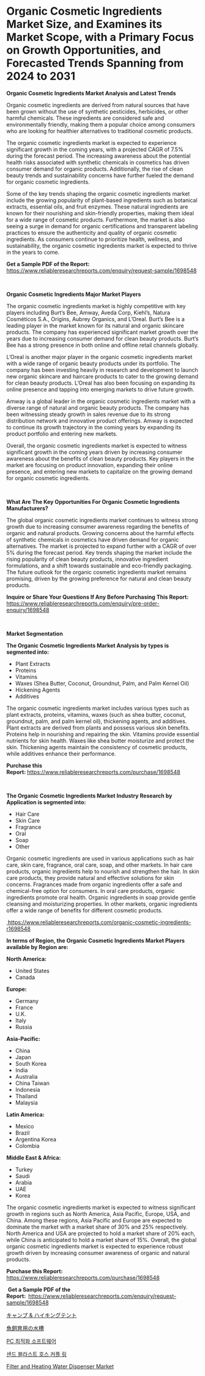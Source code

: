 <p><h1>Organic Cosmetic Ingredients Market Size, and Examines its Market Scope, with a Primary Focus on Growth Opportunities, and Forecasted Trends Spanning from 2024 to 2031</h1></p><p><strong>Organic Cosmetic Ingredients Market Analysis and Latest Trends</strong></p>
<p><p>Organic cosmetic ingredients are derived from natural sources that have been grown without the use of synthetic pesticides, herbicides, or other harmful chemicals. These ingredients are considered safe and environmentally friendly, making them a popular choice among consumers who are looking for healthier alternatives to traditional cosmetic products.</p><p>The organic cosmetic ingredients market is expected to experience significant growth in the coming years, with a projected CAGR of 7.5% during the forecast period. The increasing awareness about the potential health risks associated with synthetic chemicals in cosmetics has driven consumer demand for organic products. Additionally, the rise of clean beauty trends and sustainability concerns have further fueled the demand for organic cosmetic ingredients.</p><p>Some of the key trends shaping the organic cosmetic ingredients market include the growing popularity of plant-based ingredients such as botanical extracts, essential oils, and fruit enzymes. These natural ingredients are known for their nourishing and skin-friendly properties, making them ideal for a wide range of cosmetic products. Furthermore, the market is also seeing a surge in demand for organic certifications and transparent labeling practices to ensure the authenticity and quality of organic cosmetic ingredients. As consumers continue to prioritize health, wellness, and sustainability, the organic cosmetic ingredients market is expected to thrive in the years to come.</p></p>
<p><strong>Get a Sample PDF of the Report:&nbsp;</strong> <a href="https://www.reliableresearchreports.com/enquiry/request-sample/1698548">https://www.reliableresearchreports.com/enquiry/request-sample/1698548</a></p>
<p>&nbsp;</p>
<p><strong>Organic Cosmetic Ingredients Major Market Players</strong></p>
<p><p>The organic cosmetic ingredients market is highly competitive with key players including Burt’s Bee, Amway, Aveda Corp, Kiehl’s, Natura Cosméticos S.A., Origins, Aubrey Organics, and L’Oreal. Burt’s Bee is a leading player in the market known for its natural and organic skincare products. The company has experienced significant market growth over the years due to increasing consumer demand for clean beauty products. Burt’s Bee has a strong presence in both online and offline retail channels globally.</p><p>L’Oreal is another major player in the organic cosmetic ingredients market with a wide range of organic beauty products under its portfolio. The company has been investing heavily in research and development to launch new organic skincare and haircare products to cater to the growing demand for clean beauty products. L’Oreal has also been focusing on expanding its online presence and tapping into emerging markets to drive future growth.</p><p>Amway is a global leader in the organic cosmetic ingredients market with a diverse range of natural and organic beauty products. The company has been witnessing steady growth in sales revenue due to its strong distribution network and innovative product offerings. Amway is expected to continue its growth trajectory in the coming years by expanding its product portfolio and entering new markets.</p><p>Overall, the organic cosmetic ingredients market is expected to witness significant growth in the coming years driven by increasing consumer awareness about the benefits of clean beauty products. Key players in the market are focusing on product innovation, expanding their online presence, and entering new markets to capitalize on the growing demand for organic cosmetic ingredients.</p></p>
<p>&nbsp;</p>
<p><strong>What Are The Key Opportunities For Organic Cosmetic Ingredients Manufacturers?</strong></p>
<p><p>The global organic cosmetic ingredients market continues to witness strong growth due to increasing consumer awareness regarding the benefits of organic and natural products. Growing concerns about the harmful effects of synthetic chemicals in cosmetics have driven demand for organic alternatives. The market is projected to expand further with a CAGR of over 5% during the forecast period. Key trends shaping the market include the rising popularity of clean beauty products, innovative ingredient formulations, and a shift towards sustainable and eco-friendly packaging. The future outlook for the organic cosmetic ingredients market remains promising, driven by the growing preference for natural and clean beauty products.</p></p>
<p><strong>Inquire or Share Your Questions If Any Before Purchasing This Report:</strong> <a href="https://www.reliableresearchreports.com/enquiry/pre-order-enquiry/1698548">https://www.reliableresearchreports.com/enquiry/pre-order-enquiry/1698548</a></p>
<p>&nbsp;</p>
<p><strong>Market Segmentation</strong></p>
<p><strong>The Organic Cosmetic Ingredients Market Analysis by types is segmented into:</strong></p>
<p><ul><li>Plant Extracts</li><li>Proteins</li><li>Vitamins</li><li>Waxes (Shea Butter, Coconut, Groundnut, Palm, and Palm Kernel Oil)</li><li>Hickening Agents</li><li>Additives</li></ul></p>
<p><p>The organic cosmetic ingredients market includes various types such as plant extracts, proteins, vitamins, waxes (such as shea butter, coconut, groundnut, palm, and palm kernel oil), thickening agents, and additives. Plant extracts are derived from plants and possess various skin benefits. Proteins help in nourishing and repairing the skin. Vitamins provide essential nutrients for skin health. Waxes like shea butter moisturize and protect the skin. Thickening agents maintain the consistency of cosmetic products, while additives enhance their performance.</p></p>
<p><strong>Purchase this Report:&nbsp;</strong><a href="https://www.reliableresearchreports.com/purchase/1698548">https://www.reliableresearchreports.com/purchase/1698548</a></p>
<p>&nbsp;</p>
<p><strong>The Organic Cosmetic Ingredients Market Industry Research by Application is segmented into:</strong></p>
<p><ul><li>Hair Care</li><li>Skin Care</li><li>Fragrance</li><li>Oral</li><li>Soap</li><li>Other</li></ul></p>
<p><p>Organic cosmetic ingredients are used in various applications such as hair care, skin care, fragrance, oral care, soap, and other markets. In hair care products, organic ingredients help to nourish and strengthen the hair. In skin care products, they provide natural and effective solutions for skin concerns. Fragrances made from organic ingredients offer a safe and chemical-free option for consumers. In oral care products, organic ingredients promote oral health. Organic ingredients in soap provide gentle cleansing and moisturizing properties. In other markets, organic ingredients offer a wide range of benefits for different cosmetic products.</p></p>
<p><a href="https://www.reliableresearchreports.com/organic-cosmetic-ingredients-r1698548">&nbsp;https://www.reliableresearchreports.com/organic-cosmetic-ingredients-r1698548</a></p>
<p><strong>In terms of Region, the Organic Cosmetic Ingredients Market Players available by Region are:</strong></p>
<p>
    <p> <strong> North America: </strong>
        <ul>
            <li>United States</li>
            <li>Canada</li>
        </ul>
        </p> 
    <p> <strong> Europe: </strong>
        <ul>
            <li>Germany</li>
            <li>France</li>
            <li>U.K.</li>
            <li>Italy</li>
            <li>Russia</li>
        </ul>
        </p> 
    <p> <strong> Asia-Pacific: </strong>
        <ul>
            <li>China</li>
            <li>Japan</li>
            <li>South Korea</li>
            <li>India</li>
            <li>Australia</li>
            <li>China Taiwan</li>
            <li>Indonesia</li>
            <li>Thailand</li>
            <li>Malaysia</li>
        </ul>
        </p> 
    <p> <strong> Latin America: </strong>
        <ul>
            <li>Mexico</li>
            <li>Brazil</li>
            <li>Argentina Korea</li>
            <li>Colombia</li>
        </ul>
        </p> 
    <p> <strong> Middle East & Africa: </strong>
        <ul>
            <li>Turkey</li>
            <li>Saudi</li>
            <li>Arabia</li>
            <li>UAE</li>
            <li>Korea</li>
        </ul>
    </p>
    </p>
<p><p>The organic cosmetic ingredients market is expected to witness significant growth in regions such as North America, Asia Pacific, Europe, USA, and China. Among these regions, Asia Pacific and Europe are expected to dominate the market with a market share of 30% and 25% respectively. North America and USA are projected to hold a market share of 20% each, while China is anticipated to hold a market share of 15%. Overall, the global organic cosmetic ingredients market is expected to experience robust growth driven by increasing consumer awareness of organic and natural products.</p></p>
<p><strong>Purchase this Report: </strong><a href="https://www.reliableresearchreports.com/purchase/1698548">https://www.reliableresearchreports.com/purchase/1698548</a></p>
<p>&nbsp;<strong>Get a Sample PDF of the Report:&nbsp;&nbsp;</strong><a href="https://www.reliableresearchreports.com/enquiry/request-sample/1698548">https://www.reliableresearchreports.com/enquiry/request-sample/1698548</a></p>
<p><strong></strong></p>
<p><p><a href="https://github.com/NovaStamm2023/Market-Research-Report-List-1/blob/main/392102065649.md">キャンプ & ハイキングテント</a></p><p><a href="https://github.com/JerelSchulit20231/Market-Research-Report-List-1/blob/main/211922165650.md">魚飼育用の水槽</a></p><p><a href="https://github.com/durgin521/Market-Research-Report-List-1/blob/main/827729664228.md">PC 최적화 소프트웨어</a></p><p><a href="https://medium.com/@daveblock56/%EC%83%8C%EB%93%9C%EB%B8%94%EB%9D%BC%EC%8A%A4%ED%8A%B8-%ED%98%B8%EC%8A%A4-%EC%BB%A4%ED%94%8C%EB%A7%81-%EC%8B%9C%EC%9E%A5-%EC%A1%B0%EC%82%AC-%EB%B3%B4%EA%B3%A0%EC%84%9C-2024%EB%85%84%EB%B6%80%ED%84%B0-2031%EB%85%84%EA%B9%8C%EC%A7%80%EC%9D%98-%EC%97%AD%EC%82%AC-%EB%B0%8F-%EC%98%88%EC%B8%A1-5196b31d3347">샌드 블라스트 호스 커플 링</a></p><p><a href="https://github.com/JennyferFeil2023/Market-Research-Report-List-1/blob/main/filter-and-heating-water-dispenser-market.md">Filter and Heating Water Dispenser Market</a></p></p>